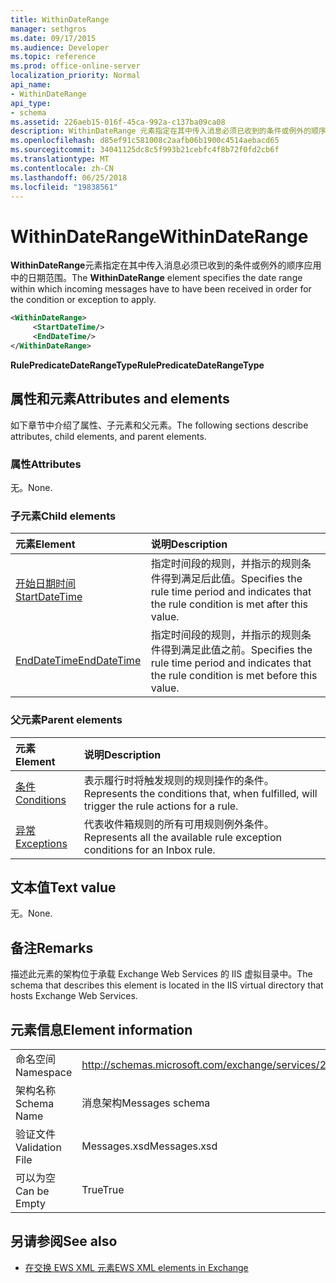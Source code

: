 ```yaml
---
title: WithinDateRange
manager: sethgros
ms.date: 09/17/2015
ms.audience: Developer
ms.topic: reference
ms.prod: office-online-server
localization_priority: Normal
api_name:
- WithinDateRange
api_type:
- schema
ms.assetid: 226aeb15-016f-45ca-992a-c137ba09ca08
description: WithinDateRange 元素指定在其中传入消息必须已收到的条件或例外的顺序应用中的日期范围。
ms.openlocfilehash: d85ef91c581008c2aafb06b1900c4514aebacd65
ms.sourcegitcommit: 34041125dc8c5f993b21cebfc4f8b72f0fd2cb6f
ms.translationtype: MT
ms.contentlocale: zh-CN
ms.lasthandoff: 06/25/2018
ms.locfileid: "19838561"
---
```

# <a name="withindaterange"></a><span data-ttu-id="065c4-103">WithinDateRange</span><span class="sxs-lookup"><span data-stu-id="065c4-103">WithinDateRange</span></span>

<span data-ttu-id="065c4-104">**WithinDateRange**元素指定在其中传入消息必须已收到的条件或例外的顺序应用中的日期范围。</span><span class="sxs-lookup"><span data-stu-id="065c4-104">The **WithinDateRange** element specifies the date range within which incoming messages have to have been received in order for the condition or exception to apply.</span></span> 
  
```XML
<WithinDateRange>
     <StartDateTime/>
     <EndDateTime/>
</WithinDateRange>
```

 <span data-ttu-id="065c4-105">**RulePredicateDateRangeType**</span><span class="sxs-lookup"><span data-stu-id="065c4-105">**RulePredicateDateRangeType**</span></span>
## <a name="attributes-and-elements"></a><span data-ttu-id="065c4-106">属性和元素</span><span class="sxs-lookup"><span data-stu-id="065c4-106">Attributes and elements</span></span>

<span data-ttu-id="065c4-107">如下章节中介绍了属性、子元素和父元素。</span><span class="sxs-lookup"><span data-stu-id="065c4-107">The following sections describe attributes, child elements, and parent elements.</span></span>
  
### <a name="attributes"></a><span data-ttu-id="065c4-108">属性</span><span class="sxs-lookup"><span data-stu-id="065c4-108">Attributes</span></span>

<span data-ttu-id="065c4-109">无。</span><span class="sxs-lookup"><span data-stu-id="065c4-109">None.</span></span>
  
### <a name="child-elements"></a><span data-ttu-id="065c4-110">子元素</span><span class="sxs-lookup"><span data-stu-id="065c4-110">Child elements</span></span>

|<span data-ttu-id="065c4-111">**元素**</span><span class="sxs-lookup"><span data-stu-id="065c4-111">**Element**</span></span>|<span data-ttu-id="065c4-112">**说明**</span><span class="sxs-lookup"><span data-stu-id="065c4-112">**Description**</span></span>|
|:-----|:-----|
|[<span data-ttu-id="065c4-113">开始日期时间</span><span class="sxs-lookup"><span data-stu-id="065c4-113">StartDateTime</span></span>](startdatetime.md) <br/> |<span data-ttu-id="065c4-114">指定时间段的规则，并指示的规则条件得到满足后此值。</span><span class="sxs-lookup"><span data-stu-id="065c4-114">Specifies the rule time period and indicates that the rule condition is met after this value.</span></span>  <br/> |
|[<span data-ttu-id="065c4-115">EndDateTime</span><span class="sxs-lookup"><span data-stu-id="065c4-115">EndDateTime</span></span>](enddatetime.md) <br/> |<span data-ttu-id="065c4-116">指定时间段的规则，并指示的规则条件得到满足此值之前。</span><span class="sxs-lookup"><span data-stu-id="065c4-116">Specifies the rule time period and indicates that the rule condition is met before this value.</span></span>  <br/> |
   
### <a name="parent-elements"></a><span data-ttu-id="065c4-117">父元素</span><span class="sxs-lookup"><span data-stu-id="065c4-117">Parent elements</span></span>

|<span data-ttu-id="065c4-118">**元素**</span><span class="sxs-lookup"><span data-stu-id="065c4-118">**Element**</span></span>|<span data-ttu-id="065c4-119">**说明**</span><span class="sxs-lookup"><span data-stu-id="065c4-119">**Description**</span></span>|
|:-----|:-----|
|[<span data-ttu-id="065c4-120">条件</span><span class="sxs-lookup"><span data-stu-id="065c4-120">Conditions</span></span>](conditions.md) <br/> |<span data-ttu-id="065c4-121">表示履行时将触发规则的规则操作的条件。</span><span class="sxs-lookup"><span data-stu-id="065c4-121">Represents the conditions that, when fulfilled, will trigger the rule actions for a rule.</span></span>  <br/> |
|[<span data-ttu-id="065c4-122">异常</span><span class="sxs-lookup"><span data-stu-id="065c4-122">Exceptions</span></span>](exceptions.md) <br/> |<span data-ttu-id="065c4-123">代表收件箱规则的所有可用规则例外条件。</span><span class="sxs-lookup"><span data-stu-id="065c4-123">Represents all the available rule exception conditions for an Inbox rule.</span></span>  <br/> |
   
## <a name="text-value"></a><span data-ttu-id="065c4-124">文本值</span><span class="sxs-lookup"><span data-stu-id="065c4-124">Text value</span></span>

<span data-ttu-id="065c4-125">无。</span><span class="sxs-lookup"><span data-stu-id="065c4-125">None.</span></span>
  
## <a name="remarks"></a><span data-ttu-id="065c4-126">备注</span><span class="sxs-lookup"><span data-stu-id="065c4-126">Remarks</span></span>

<span data-ttu-id="065c4-127">描述此元素的架构位于承载 Exchange Web Services 的 IIS 虚拟目录中。</span><span class="sxs-lookup"><span data-stu-id="065c4-127">The schema that describes this element is located in the IIS virtual directory that hosts Exchange Web Services.</span></span>
  
## <a name="element-information"></a><span data-ttu-id="065c4-128">元素信息</span><span class="sxs-lookup"><span data-stu-id="065c4-128">Element information</span></span>

|||
|:-----|:-----|
|<span data-ttu-id="065c4-129">命名空间</span><span class="sxs-lookup"><span data-stu-id="065c4-129">Namespace</span></span>  <br/> |http://schemas.microsoft.com/exchange/services/2006/messages  <br/> |
|<span data-ttu-id="065c4-130">架构名称</span><span class="sxs-lookup"><span data-stu-id="065c4-130">Schema Name</span></span>  <br/> |<span data-ttu-id="065c4-131">消息架构</span><span class="sxs-lookup"><span data-stu-id="065c4-131">Messages schema</span></span>  <br/> |
|<span data-ttu-id="065c4-132">验证文件</span><span class="sxs-lookup"><span data-stu-id="065c4-132">Validation File</span></span>  <br/> |<span data-ttu-id="065c4-133">Messages.xsd</span><span class="sxs-lookup"><span data-stu-id="065c4-133">Messages.xsd</span></span>  <br/> |
|<span data-ttu-id="065c4-134">可以为空</span><span class="sxs-lookup"><span data-stu-id="065c4-134">Can be Empty</span></span>  <br/> |<span data-ttu-id="065c4-135">True</span><span class="sxs-lookup"><span data-stu-id="065c4-135">True</span></span>  <br/> |
   
## <a name="see-also"></a><span data-ttu-id="065c4-136">另请参阅</span><span class="sxs-lookup"><span data-stu-id="065c4-136">See also</span></span>



- [<span data-ttu-id="065c4-137">在交换 EWS XML 元素</span><span class="sxs-lookup"><span data-stu-id="065c4-137">EWS XML elements in Exchange</span></span>](ews-xml-elements-in-exchange.md)

